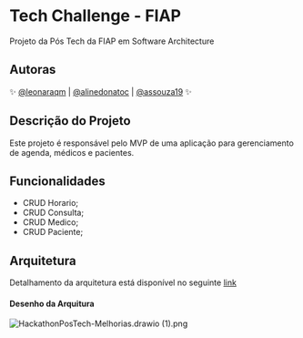 
# Tech Challenge - FIAP
Projeto da Pós Tech da FIAP em Software Architecture

## Autoras

✨ [@leonaraqm](https://github.com/leonara) | [@alinedonatoc](https://github.com/alinedonatoc) | [@assouza19](https://github.com/assouza19) ✨

## Descrição do Projeto
Este projeto é responsável pelo MVP de uma aplicação para gerenciamento de agenda, médicos e pacientes.

## Funcionalidades

- CRUD Horario;
- CRUD Consulta;
- CRUD Medico;
- CRUD Paciente;

## Arquitetura
Detalhamento da arquitetura está disponível no seguinte [link](https://leonaradevelopment.atlassian.net/wiki/external/NWFkNzA1NGYwOTVkNGQzNGJmYjZiNzljOTljOTUyNDg)

#### Desenho da Arquitura

![HackathonPosTech-Melhorias.drawio (1).png](![desenho-arquitetura.png](desenho-arquitetura.png))
